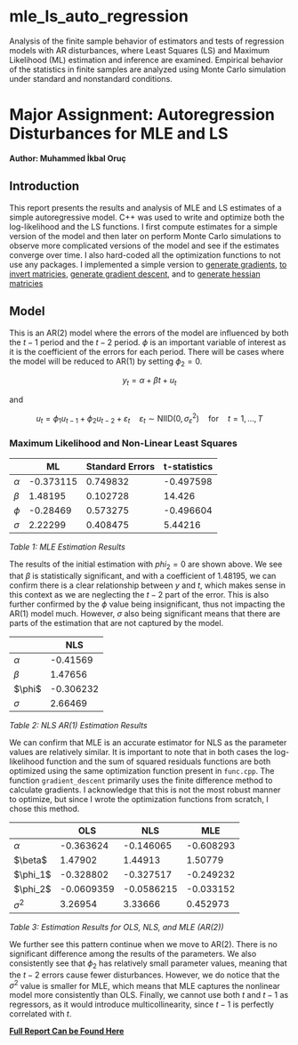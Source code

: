 # mle_ls_auto_regression
Analysis of the finite sample behavior of estimators and tests of regression models with AR disturbances, where Least Squares (LS) and Maximum Likelihood (ML) estimation and inference are examined. Empirical behavior of the statistics in finite samples are analyzed using Monte Carlo simulation under standard and nonstandard conditions.

# Major Assignment: Autoregression Disturbances for MLE and LS

**Author: Muhammed İkbal Oruç**

## Introduction

This report presents the results and analysis of MLE and LS estimates of a simple autoregressive model. C++ was used to write and optimize both the log-likelihood and the LS functions. I first compute estimates for a simple version of the model and then later on perform Monte Carlo simulations to observe more complicated versions of the model and see if the estimates converge over time. I also hard-coded all the optimization functions to not use any packages. I implemented a simple version to [generate gradients](https://github.com/oruc47/mle_ls_auto_regression/blob/a50b911b1a742f933baa170d412d19fdf1187049/func.cpp#L78C1-L92C2), [to invert matricies](https://github.com/oruc47/mle_ls_auto_regression/blob/a50b911b1a742f933baa170d412d19fdf1187049/func.cpp#L100C1-L136C2), 
[generate gradient descent](https://github.com/oruc47/mle_ls_auto_regression/blob/a50b911b1a742f933baa170d412d19fdf1187049/func.cpp#L148C1-L178C2), and to [generate hessian matricies](https://github.com/oruc47/mle_ls_auto_regression/blob/a50b911b1a742f933baa170d412d19fdf1187049/func.cpp#L230C1-L255C1)


## Model

This is an AR(2) model where the errors of the model are influenced by both the $t-1$ period and the $t-2$ period. $\phi$ is an important variable of interest as it is the coefficient of the errors for each period. There will be cases where the model will be reduced to AR(1) by setting $\phi_2 = 0$.

$$
y_t = \alpha + \beta t + u_t
$$

and

$$
u_t = \phi_1 u_{t-1} + \phi_2 u_{t-2} + \varepsilon_t \quad \varepsilon_t \sim \text{NIID}(0, \sigma^2_\varepsilon) \quad \text{for} \quad t = 1, \ldots, T
$$

### Maximum Likelihood and Non-Linear Least Squares

|              | ML        | Standard Errors | t-statistics |
|--------------|-----------|-----------------|--------------|
| $\alpha$   | -0.373115 | 0.749832        | -0.497598    |
| $\beta$    | 1.48195   | 0.102728        | 14.426       |
| $\phi$    | -0.28469  | 0.573275        | -0.496604    |
| $\sigma$   | 2.22299   | 0.408475        | 5.44216      |

*Table 1: MLE Estimation Results*

The results of the initial estimation with $phi_2 = 0$ are shown above. We see that $\beta$ is statistically significant, and with a coefficient of 1.48195, we can confirm there is a clear relationship between $y$ and $t$, which makes sense in this context as we are neglecting the $t-2$ part of the error. This is also further confirmed by the $\phi$ value being insignificant, thus not impacting the AR(1) model much. However, $\sigma$ also being significant means that there are parts of the estimation that are not captured by the model.

|              | NLS       |
|--------------|-----------|
| $\alpha$   | -0.41569  |
| $\beta$    | 1.47656   |
| $\phi\$     | -0.306232 |
| $\sigma$   | 2.66469   |

*Table 2: NLS AR(1) Estimation Results*

We can confirm that MLE is an accurate estimator for NLS as the parameter values are relatively similar. It is important to note that in both cases the log-likelihood function and the sum of squared residuals functions are both optimized using the same optimization function present in `func.cpp`. The function `gradient_descent` primarily uses the finite difference method to calculate gradients. I acknowledge that this is not the most robust manner to optimize, but since I wrote the optimization functions from scratch, I chose this method.

|              | OLS       | NLS       | MLE       |
|--------------|-----------|-----------|-----------|
| $\alpha$   | -0.363624 | -0.146065 | -0.608293 |
| $\beta\$   | 1.47902   | 1.44913   | 1.50779   |
| $\phi_1\$   | -0.328802 | -0.327517 | -0.249232 |
| $\phi_2\$   | -0.0609359| -0.0586215| -0.033152 |
| $\sigma^2$ | 3.26954   | 3.33666   | 0.452973  |

*Table 3: Estimation Results for OLS, NLS, and MLE (AR(2))*

We further see this pattern continue when we move to AR(2). There is no significant difference among the results of the parameters. We also consistently see that $\phi_2$ has relatively small parameter values, meaning that the $t-2$ errors cause fewer disturbances. However, we do notice that the $\sigma^2$ value is smaller for MLE, which means that MLE captures the nonlinear model more consistently than OLS. Finally, we cannot use both $t$ and $t-1$ as regressors, as it would introduce multicollinearity, since $t-1$ is perfectly correlated with $t$.

**[Full Report Can be Found Here](https://github.com/oruc47/mle_ls_auto_regression/blob/777f3c408fd2dceed20e40b0a371f6f1c85a8bd1/major_assignment_report.pdf)** 
